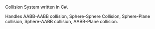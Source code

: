 Collision System written in C#.

Handles AABB-AABB collision, Sphere-Sphere Collision, Sphere-Plane collision, Sphere-AABB collision, AABB-Plane collision.
